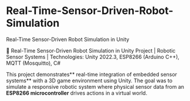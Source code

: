 # Real-Time-Sensor-Driven-Robot-Simulation
Real-Time Sensor-Driven Robot Simulation in Unity



🦾 Real-Time Sensor-Driven Robot Simulation in Unity
Project | Robotic Sensor Systems |
Technologies: Unity 2022.3, ESP8266 (Arduino C++), MQTT (Mosquitto), C#

This project demonstrates** real-time integration of embedded sensor systems** with a 3D game environment using Unity. The goal was to simulate a responsive robotic system where physical sensor data from an **ESP8266 microcontroller** drives actions in a virtual world.
